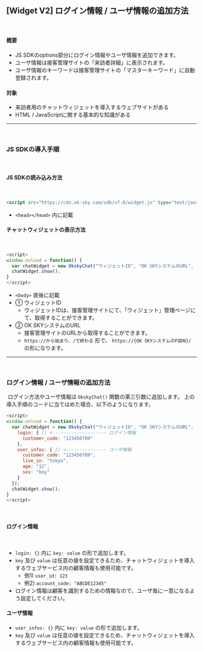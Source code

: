 ## [Widget V2] ログイン情報 / ユーザ情報の追加方法
​
#### 概要
* JS SDKのoptions部分にログイン情報やユーザ情報を追加できます。
* ユーザ情報は接客管理サイトの「来訪者詳細」に表示されます。
* ユーザ情報のキーワードは接客管理サイトの「マスターキーワード」に自動登録されます。
​
#### 対象
* 来訪者用のチャットウィジェットを導入するウェブサイトがある
* HTML / JavaScriptに関する基本的な知識がある
​
***
​
### JS SDKの導入手順
​
#### JS SDKの読み込み方法
​
```html
<script src="https://cdn.ok-sky.com/sdk/v7.6/widget.js" type="text/javascript"></script>
```
* `<head></head>` 内に記載
​
#### チャットウィジェットの表示方法
​
```javascript
<script>
window.onload = function() {
  var chatWidget = new OkskyChat("ウィジェットID", "OK SKYシステムのURL", {});
  chatWidget.show();
}
</script>
```
* `<body>` 直後に記載
* ① ウィジェットID
    - ウィジェットIDは、接客管理サイトにて、「ウィジェット」管理ページにて、取得することができます。
* ② OK SKYシステムのURL
    - 接客管理サイトのURLから取得することができます。
    - `https://から始まり、/で終わる` 形で、 `https://{OK SKYシステムのFQDN}/` の形になります。
​
***
​
### ログイン情報 / ユーザ情報の追加方法
​
ログイン方法やユーザ情報は `OkskyChat()` 関数の第三引数に追加します。
上の導入手順のコードに当てはめた場合、以下のようになります。
​
```javascript
<script>
window.onload = function() {
  var chatWidget = new OkskyChat("ウィジェットID", "OK SKYシステムのURL", {
    login: { // <-------------------- ログイン情報
      customer_code: "123456789"
    },
    user_infos: { // <--------------- ユーザ情報
      customer_code: "123456789",
      live_in: "tokyo",
      age: "12",
      sex: "boy"
    }
  });
  chatWidget.show();
}
</script>
```
​
#### ログイン情報
​
* `login: {}` 内に `key: value` の形で追加します。
* `key` 及び `value` は任意の値を設定できるため、チャットウィジェットを導入するウェブサービス内の顧客情報も使用可能です。
    - 例1) `user_id: 123`
    - 例2) `account_code: "ABCDE12345"`
* ログイン情報は顧客を識別するための情報なので、ユーザ毎に一意になるよう設定してください。
​
#### ユーザ情報
* `user_infos: {}` 内に `key: value` の形で追加します。
* `key` 及び `value` は任意の値を設定できるため、チャットウィジェットを導入するウェブサービス内の顧客情報も使用可能です。

